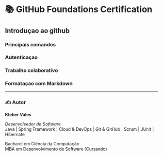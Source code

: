 # 📚 GitHub Foundations Certification

## Introduçao ao github
### Principais comandos
### Autenticaçao
### Trabalho colaborativo
### Formataçao com Markdown


---
### ✍️ Autor

**Kleber Vales**  

*Desenvolvedor de Software*  
Java | Spring Framework | Cloud & DevOps | Git & GitHub | Scrum | JUnit | Hibernate  

Bacharel em Ciência da Computação  
MBA em Desenvolvimento de Software (Cursando)


